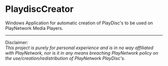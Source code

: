 # PlaydiscCreator
Windows Application for automatic creation of PlayDisc's to be used on PlayNetwork Media Players.

---

Disclaimer: <br />
_This project is purely for personal experience and is in no way affiliated with PlayNetwork, nor is it in any means breaching PlayNetwork policy on the use/creation/redistribution of PlayNetwork PlayDisc's._
